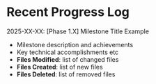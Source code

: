 <!-- Purpose: Record completed milestones -->
<!-- Update Rules: 
- Append new entries to the EOF (use `cat << EOF >> ...etc`)!
- 100-word limit per entry! 
- Include:
  • Today's date and phase identifier
  • Milestone summary
  • List of new, modified and deleted files (exclude log files)
-->

# Recent Progress Log

2025-XX-XX: [Phase 1.X] Milestone Title Example
- Milestone description and achievements
- Key technical accomplishments etc
- **Files Modified**: list of changed files
- **Files Created**: list of new files
- **Files Deleted**: list of removed files
